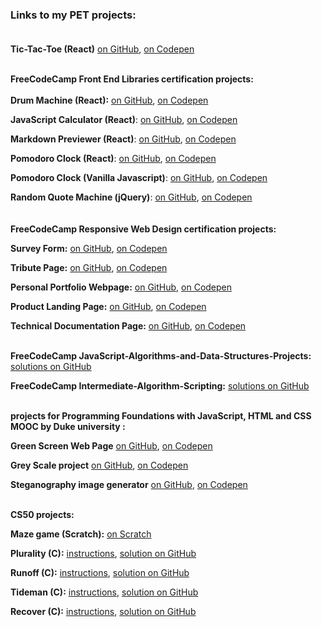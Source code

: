 ### Links to my PET projects: <br><br>


**Tic-Tac-Toe (React)** [on GitHub](https://github.com/krayevska/React/tree/main/Tic-Tac-Toe), [on Codepen](https://codepen.io/krayevska/pen/dyZYvVr)<br><br>

**FreeCodeCamp Front End Libraries certification projects:** <br>
<br>
**Drum Machine (React):**
[on GitHub](https://github.com/krayevska/FreeCodeCamp-projects/tree/master/Front-End-Libraries-Projects/Drum-Machine-React), 
[on Codepen](https://codepen.io/krayevska/full/PowpoEg)<br>

**JavaScript Calculator (React)**: 
[on GitHub](https://github.com/krayevska/FreeCodeCamp-projects/tree/master/Front-End-Libraries-Projects/JavaScript-Calculator), 
[on Codepen](https://codepen.io/krayevska/full/bGNBjRd)<br>

**Markdown Previewer (React)**: 
[on GitHub](https://github.com/krayevska/FreeCodeCamp-projects/tree/master/Front-End-Libraries-Projects/Markdown-Previewer-React), 
[on Codepen](https://codepen.io/krayevska/full/QWwyMde)<br>

**Pomodoro Clock (React)**: 
[on GitHub](https://github.com/krayevska/FreeCodeCamp-projects/tree/master/Front-End-Libraries-Projects/Pomodoro-Clock-React), 
[on Codepen](https://codepen.io/krayevska/pen/voaKPW)<br>

**Pomodoro Clock (Vanilla Javascript)**: 
[on GitHub](https://github.com/krayevska/FreeCodeCamp-projects/tree/master/Front-End-Libraries-Projects/Pomodoro-Clock-Vanilla-js/src), 
[on Codepen](https://codepen.io/krayevska/pen/zjKwab?editors=1010)<br>

**Random Quote Machine (jQuery)**: 
[on GitHub](https://github.com/krayevska/FreeCodeCamp-projects/tree/master/Front-End-Libraries-Projects/Random-Quote-Machine), 
[on Codepen](https://codepen.io/krayevska/pen/GLoBzN)<br>
<br>
<br>
**FreeCodeCamp Responsive Web Design certification projects:**<br>

**Survey Form:** 
[on GitHub](https://github.com/krayevska/FreeCodeCamp-projects/tree/master/Responsive%20Web%20Design%20Projects/Build%20a%20Survey%20Form), 
[on Codepen](https://codepen.io/krayevska/pen/wEYVJz)<br>

**Tribute Page:** 
[on GitHub](https://github.com/krayevska/FreeCodeCamp-projects/tree/master/Responsive%20Web%20Design%20Projects/Build-a-Tribute-Page), 
[on Codepen](https://codepen.io/krayevska/pen/wdNYwa)<br>

**Personal Portfolio Webpage:** 
[on GitHub](https://github.com/krayevska/FreeCodeCamp-projects/tree/master/Responsive%20Web%20Design%20Projects/Personal-Portfolio-Webpage), 
[on Codepen](https://codepen.io/krayevska/pen/GPKzdr?editors=1100)<br>

**Product Landing Page:** 
[on GitHub](https://github.com/krayevska/FreeCodeCamp-projects/tree/master/Responsive%20Web%20Design%20Projects/Product-Landing-Page), 
[on Codepen](https://codepen.io/krayevska/pen/jQgPbK)<br>

**Technical Documentation Page:** 
[on GitHub](https://github.com/krayevska/FreeCodeCamp-projects/tree/master/Responsive%20Web%20Design%20Projects/Technical%20Documentation%20Page), 
[on Codepen](https://codepen.io/krayevska/full/pqzyBG)<br><br>

**FreeCodeCamp JavaScript-Algorithms-and-Data-Structures-Projects:** [solutions on GitHub](https://github.com/krayevska/FreeCodeCamp-projects/tree/master/JavaScript-Algorithms-and-Data-Structures-Projects)<br>

**FreeCodeCamp Intermediate-Algorithm-Scripting:** [solutions on GitHub](https://github.com/krayevska/FreeCodeCamp-projects/tree/master/Intermediate-Algorithm-Scripting)<br><br>

**projects for Programming Foundations with JavaScript, HTML and CSS MOOC by Duke university :** 

**Green Screen Web Page**
[on GitHub](https://github.com/krayevska/Coursera-JavaScript-HTML-CSS/tree/e1b669445e66affb604577be7db5a8a8540cbd86/Green%20Screen%20Web%20Page), 
[on Codepen](https://codepen.io/krayevska/full/ryZVYo/)<br>

**Grey Scale project**
[on GitHub](https://github.com/krayevska/Coursera-JavaScript-HTML-CSS/tree/master/Grey%20Scale), 
[on Codepen](https://codepen.io/krayevska/full/ZeoPKp/)<br>

**Steganography image generator**
[on GitHub](https://github.com/krayevska/Coursera-JavaScript-HTML-CSS/tree/master/Steganography-image-generator), 
[on Codepen](https://codepen.io/krayevska/full/qrzWOW/)
<br>
<br>

**CS50 projects:**

**Maze game (Scratch):** [on Scratch](https://scratch.mit.edu/projects/329740346/)<br>

**Plurality (C):** 
[instructions](https://cs50.harvard.edu/x/2021/psets/3/plurality/),
[solution on GitHub](https://github.com/krayevska/CS50/blob/master/week-3-C/plurality.c)<br>

**Runoff (C):** 
[instructions](https://cs50.harvard.edu/x/2021/psets/3/runoff/),
[solution on GitHub](https://github.com/krayevska/CS50/blob/master/week-3-C/runoff.c)<br>

**Tideman (C):** 
[instructions](https://cs50.harvard.edu/x/2020/psets/3/tideman/),
[solution on GitHub](https://github.com/krayevska/CS50/blob/master/week-3-C/tideman.c)<br>

**Recover (C):** 
[instructions](https://cs50.harvard.edu/x/2020/psets/4/recover/),
[solution on GitHub](https://github.com/krayevska/CS50/blob/master/week-4-C/recover.c)<br>




